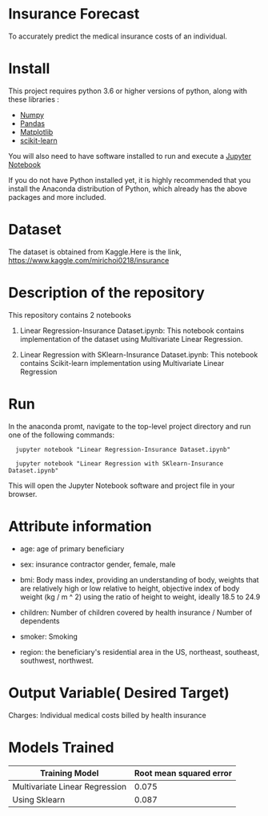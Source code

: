 # Insurance Forecast 
   To accurately predict the medical insurance costs of an individual.
   
# Install
This project requires python 3.6 or higher versions of python, along with these libraries :
* [Numpy](https://www.numpy.org)
* [Pandas](https://pandas.pydata.org)
* [Matplotlib](https://matplotlib.org)
* [scikit-learn](https://scikit-learn.or/stable/)

You will also need to have software installed to run and execute a [Jupyter Notebook](https://jupyter.org/)

If you do not have Python installed yet, it is highly recommended that you install the Anaconda distribution of Python, which already has 
the above packages and more included.

# Dataset
   The dataset is obtained from Kaggle.Here is the link,
   https://www.kaggle.com/mirichoi0218/insurance
   
# Description of the repository
This repository contains 2 notebooks
  1. Linear Regression-Insurance Dataset.ipynb: 
      This notebook contains implementation of the dataset using Multivariate Linear Regression.
      
  2. Linear Regression with SKlearn-Insurance Dataset.ipynb:
      This notebook contains Scikit-learn implementation using Multivariate Linear Regression

# Run
In the anaconda promt, navigate to the top-level project directory and run one of the following commands:
      
      jupyter notebook "Linear Regression-Insurance Dataset.ipynb"
      
      jupyter notebook "Linear Regression with SKlearn-Insurance Dataset.ipynb"
      
This will open the Jupyter Notebook software and project file in your browser.


# Attribute information
* age: age of primary beneficiary

* sex: insurance contractor gender, female, male

* bmi: Body mass index, providing an understanding of body, weights that are relatively high or low relative to height, objective index of        body weight (kg / m ^ 2) using the ratio of height to weight, ideally 18.5 to 24.9

* children: Number of children covered by health insurance / Number of dependents

* smoker: Smoking

* region: the beneficiary's residential area in the US, northeast, southeast, southwest, northwest.

# Output Variable( Desired Target)
  Charges: Individual medical costs billed by health insurance
  
# Models Trained 
  | Training Model  | Root mean squared error |
  | ----------------| ------------------------|
  | Multivariate Linear Regression | 0.075   |
  | Using Sklearn                  | 0.087   |
